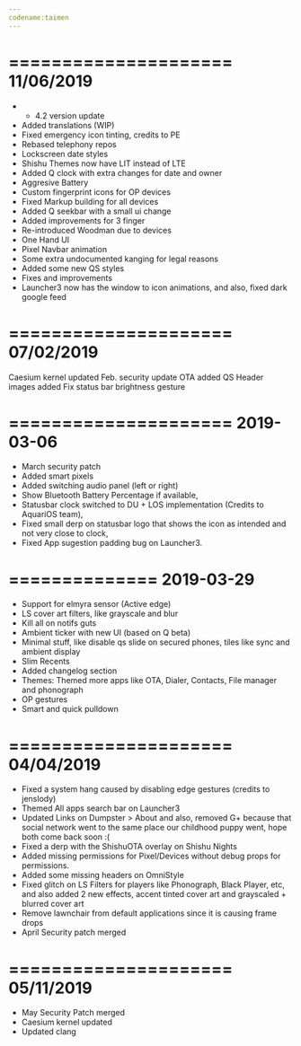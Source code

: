 ```yaml
---
codename:taimen
---
```


=====================
    11/06/2019
=====================
* - 4.2 version update
* Added translations (WIP)
* Fixed emergency icon tinting, credits to PE
* Rebased telephony repos
* Lockscreen date styles
* Shishu Themes now have LIT instead of LTE
* Added Q clock with extra changes for date and owner
* Aggresive Battery
* Custom fingerprint icons for OP devices
* Fixed Markup building for all devices
* Added Q seekbar with a small ui change
* Added improvements for 3 finger
* Re-introduced Woodman due to devices
* One Hand UI
* Pixel Navbar animation
* Some extra undocumented kanging for legal reasons
* Added some new QS styles
* Fixes and improvements
* Launcher3 now has the window to icon animations, and also, fixed dark google feed

=====================
    07/02/2019
=====================

Caesium kernel updated
Feb. security update
OTA added
QS Header images added
Fix status bar brightness gesture

=====================
    2019-03-06
=====================
 * March security patch
 * Added smart pixels
 * Added switching audio panel (left or right)
 * Show Bluetooth Battery Percentage if available,
 * Statusbar clock switched to DU + LOS implementation (Credits to AquariOS team),
 * Fixed small derp on statusbar logo that shows the icon as intended and not very close to clock,
 * Fixed App sugestion padding bug on Launcher3.

==============
  2019-03-29 
==============

 * Support for elmyra sensor (Active edge)
 * LS cover art filters, like grayscale and blur
 * Kill all on notifs guts
 * Ambient ticker with new UI (based on Q beta)
 * Minimal stuff, like disable qs slide on secured phones, tiles like sync 
and ambient display
 * Slim Recents
 * Added changelog section
 * Themes: Themed more apps like OTA, Dialer, Contacts, File manager and 
phonograph
 * OP gestures
 * Smart and quick pulldown

=====================
    04/04/2019 
===================== 
* Fixed a system hang caused by disabling edge gestures (credits to jenslody) 
* Themed All apps search bar on Launcher3 
* Updated Links on Dumpster > About and also, removed G+ because that social network went to the same place our childhood puppy went, hope both come back soon :( 
* Fixed a derp with the ShishuOTA overlay on Shishu Nights 
* Added missing permissions for Pixel/Devices without debug props for permissions. 
* Added some missing headers on OmniStyle 
* Fixed glitch on LS Filters for players like Phonograph, Black Player, etc, and also added 2 new effects, accent tinted cover art and grayscaled + blurred cover art 
* Remove lawnchair from default applications since it is causing frame drops
* April Security patch merged

=====================
    05/11/2019
=====================
* May Security Patch merged
* Caesium kernel updated
* Updated clang
